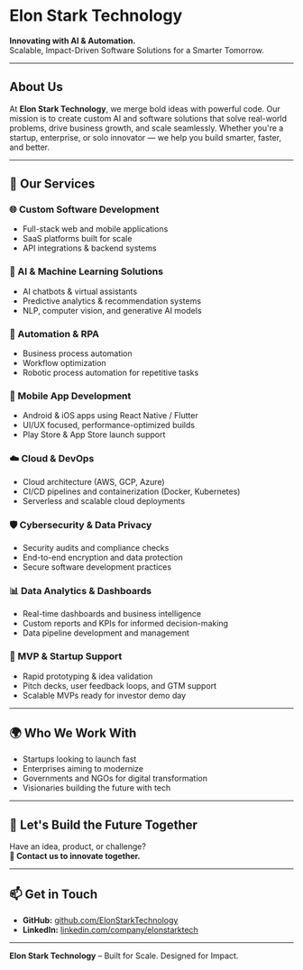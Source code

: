 
# Elon Stark Technology

**Innovating with AI & Automation.**  
Scalable, Impact-Driven Software Solutions for a Smarter Tomorrow.

---

## About Us

At **Elon Stark Technology**, we merge bold ideas with powerful code. Our mission is to create custom AI and software solutions that solve real-world problems, drive business growth, and scale seamlessly. Whether you're a startup, enterprise, or solo innovator — we help you build smarter, faster, and better.

---

## 💼 Our Services

### 🌐 Custom Software Development
- Full-stack web and mobile applications
- SaaS platforms built for scale
- API integrations & backend systems

### 🤖 AI & Machine Learning Solutions
- AI chatbots & virtual assistants
- Predictive analytics & recommendation systems
- NLP, computer vision, and generative AI models

### 🧩 Automation & RPA
- Business process automation
- Workflow optimization
- Robotic process automation for repetitive tasks

### 📱 Mobile App Development
- Android & iOS apps using React Native / Flutter
- UI/UX focused, performance-optimized builds
- Play Store & App Store launch support

### ☁️ Cloud & DevOps
- Cloud architecture (AWS, GCP, Azure)
- CI/CD pipelines and containerization (Docker, Kubernetes)
- Serverless and scalable cloud deployments

### 🛡️ Cybersecurity & Data Privacy
- Security audits and compliance checks
- End-to-end encryption and data protection
- Secure software development practices

### 📊 Data Analytics & Dashboards
- Real-time dashboards and business intelligence
- Custom reports and KPIs for informed decision-making
- Data pipeline development and management

### 🧪 MVP & Startup Support
- Rapid prototyping & idea validation
- Pitch decks, user feedback loops, and GTM support
- Scalable MVPs ready for investor demo day

---

## 🌍 Who We Work With

- Startups looking to launch fast
- Enterprises aiming to modernize
- Governments and NGOs for digital transformation
- Visionaries building the future with tech

---

## 🤝 Let's Build the Future Together

Have an idea, product, or challenge?  
**📩 Contact us to innovate together.**  

---

## 📫 Get in Touch

- **GitHub:** [github.com/ElonStarkTechnology](https://github.com/ElonStarkTech)
- **LinkedIn:** [linkedin.com/company/elonstarktech](https://www.linkedin.com/company/elon-stark-technology)

---

**Elon Stark Technology** – Built for Scale. Designed for Impact.  

<!--

**Here are some ideas to get you started:**

🙋‍♀️ A short introduction - what is your organization all about?
🌈 Contribution guidelines - how can the community get involved?
👩‍💻 Useful resources - where can the community find your docs? Is there anything else the community should know?
🍿 Fun facts - what does your team eat for breakfast?
🧙 Remember, you can do mighty things with the power of [Markdown](https://docs.github.com/github/writing-on-github/getting-started-with-writing-and-formatting-on-github/basic-writing-and-formatting-syntax)
-->

